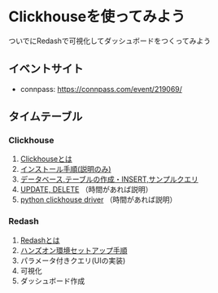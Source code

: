 # Clickhouseを使ってみよう

ついでにRedashで可視化してダッシュボードをつくってみよう

## イベントサイト

- connpass: https://connpass.com/event/219069/ 

## タイムテーブル

### Clickhouse

1. [Clickhouseとは](docs/about_clickhouse.md)
1. [インストール手順(説明のみ)](docs/install.md)
1. [データベース,テーブルの作成・INSERT,サンプルクエリ](docs/get_started.md)
1. [UPDATE, DELETE](docs/update_delete.md) （時間があれば説明）
1. [python clickhouse driver](docs/python_clickhouse_driver.md) （時間があれば説明）


### Redash

1. [Redashとは](./docs/about_redash.md)
1. [ハンズオン環境セットアップ手順](./docs/redash_handson_env.md)
1. パラメータ付きクエリ(UIの実装)
1. 可視化
1. ダッシュボード作成



